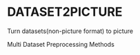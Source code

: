 # DATASET2PICTURE
Turn datasets(non-picture format) to picture 

Multi Dataset Preprocessing Methods
